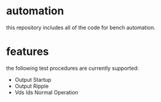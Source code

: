 # automation
this repository includes all of the code for bench automation.

# features
the following test procedures are currently supported:
- Output Startup
- Output Ripple
- Vds Ids Normal Operation
